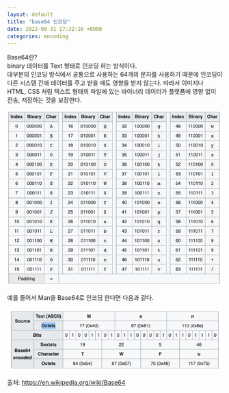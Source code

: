 ```yaml
---
layout: default
title: "base64 인코딩"
date: 2022-08-31 17:32:16 +0900
categories: encoding
---
```


Base64란?   
binary 데이터를 Text 형태로 인코딩 하는 방식이다.   
대부분의 인코딩 방식에서 공통으로 사용하는 64개의 문자를 사용하기 때문에 인코딩이 다른 시스템 간에 데이터를 주고 받을 때도 영향을 받지 않는다. 따라서 이미지나 HTML, CSS 처럼 텍스트 형태의 파일에 있는 바이너리 데이터가 플랫폼에 영향 없이 전송, 저장하는 것을 보장한다.

<img src="/_img/base64.png">

예를 들어서 Man을 Base64로 인코딩 한다면 다음과 같다.

<img src="/_img/base64-example.png">

출처: https://en.wikipedia.org/wiki/Base64

